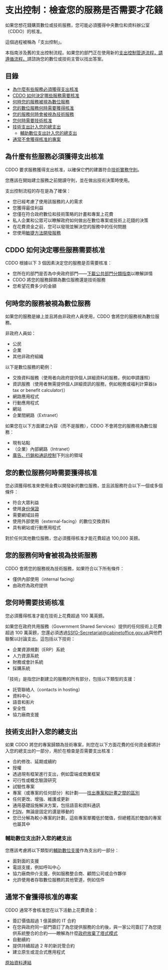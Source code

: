# 支出控制：檢查您的服務是否需要才花錢

如果您想花錢購買數位或技術服務，您可能必須獲得中央數位和資料辦公室（CDDO）的核准。

這個過程被稱為「支出控制」。

本指南涉及舊的支出控制流程。如果您的部門正在使用新的[支出控制管道流程，請遵循流程。](https://www.gov.uk/service-manual/agile-delivery/spend-controls-pipeline-process)請諮詢您的數位或技術主管以找出答案。

## 目錄

 - [為什麼有些服務必須獲得支出核准](#為什麼有些服務必須獲得支出核准)
 - [CDDO 如何決定哪些服務需要核准](#cddo-如何決定哪些服務需要核准)
 - [何時您的服務被視為數位服務](#何時您的服務被視為數位服務)
 - [您的數位服務何時需要獲得核准](#您的數位服務何時需要獲得核准)
 - [您的服務何時會被視為技術服務](#您的服務何時會被視為技術服務)
 - [您何時需要技術核准](#您何時需要技術核准)
 - [技術支出計入您的總支出](#技術支出計入您的總支出)
   - [輔助數位支出計入您的總支出](#輔助數位支出計入您的總支出)
 - [通常不會獲得核准的專案](#通常不會獲得核准的專案)

## 為什麼有些服務必須獲得支出核准

CDDO 要求服務獲得支出核准，以確保它們的建置符合[技術實務守則](https://www.gov.uk/government/publications/technology-code-of-practice/technology-code-of-practice)。

您應該在開始建立服務之前閱讀守則，並在做出技術決策時使用。

支出控制流程的存在是為了確保：

- 您已經考慮了使用該服務的人的需求
- 您獲得最佳利益
- 您僅在符合政府數位和技術策略的計畫和專案上花費
- 私人企業和公眾可以瞭解政府如何做出在數位專案或技術上花錢的決策
- 在花費資金之前，您可以發現並解決您的服務中的任何問題
- 您使用[敏捷方法開發服務](https://www.gov.uk/service-manual/agile-delivery)

## CDDO 如何決定哪些服務需要核准

CDDO 根據以下 3 個因素決定您的服務是否需要核准：

- 您所在的部門是否為中央政府部門——[下載公共部門分類指南](https://www.ons.gov.uk/methodology/classificationsandstandards/economicstatisticsclassifications/introductiontoeconomicstatisticsclassifications)以瞭解詳情
- CDDO 將您的服務歸類為數位服務還是技術服務
- 您希望花費多少的金額

## 何時您的服務被視為數位服務

如果您的服務是線上並且將由非政府人員使用，CDDO 會將您的服務視為數位服務。

非政府人員如：

- 公民
- 企業
- 其他非政府組織

以下是數位服務的範例：

- 交換資料服務（使用者向政府提供個人詳細資料的服務，例如申請護照）
- 資訊服務（使用者無需提供個人詳細資訊的服務，例如稅務或福利計算器(a tax or benefit calculator)）
- 網路應用程式
- 行動應用程式
- 網站
- 企業間網路（Extranet）

如果您在以下方面建立內容（而不是服務），CDDO 不會將您的服務視為數位服務：

- 現有站點
- （企業）內部網路（Intranet）
- [廣告、行銷和通訊控制](https://www.gov.uk/government/publications/cabinet-office-controls)下列出的領域

## 您的數位服務何時需要獲得核准

您必須獲得核准來使用金費以開發新的數位服務，並且該服務符合以下一個或多個條件：

- 符合大眾利益
- 使用[身份保證](https://gds.blog.gov.uk/2014/01/23/what-is-identity-assurance/)
- 需要網域註冊
- 使用外部使用（external-facing）的數位交換資料
- 具有網站或行動應用程式

對於任何其他數位服務，您必須獲得核准才能花費超過 100,000 英鎊。

## 您的服務何時會被視為技術服務

CDDO 會將您的服務視為技術服務，如果符合以下所有條件：

- 僅供內部使用（internal facing）
- 由政府為政府提供

## 您何時需要技術核准

您必須獲得核准才能在技術上花費超過 100 萬英鎊。

如果您在政府共用服務（Government Shared Services）提供的任何技術上花費超過 100 萬英鎊，您還必須透過[<u>SSfG-Secretariat@cabinetoffice.gov.uk</u>](mailto:SSfG-Secretariat@cabinetoffice.gov.uk)與他們聯繫以討論支出。這包括以下技術：

- 企業資源規劃（ERP）系統
- 人力資源系統
- 財務或會計系統
- 採購系統

「技術」是指您計劃建立的服務的所有部分，包括以下類型的支援：

- 託管聯絡人（contacts in hosting）
- 資料中心
- 語音和影片
- 安全性
- 協力廠商支援

## 技術支出計入您的總支出

如果 CDDO 將您的專案歸類為技術專案，則您在以下方面花費的任何資金都將計入您的總支出的一部分，用於在檢查是否需要支出核准：

- 合約修改、延期或續約
- 授權
- 透過現有框架進行支出，例如雲端或商業框架
- 可行性或概念驗證研究
- 試驗性專案
- 專案（或專案的任何部分）和計劃——[找出專案和計畫之間的區別](https://apmg-international.com/article/difference-between-project-and-program)
- 任何更改、增強、維護或更新
- 通用基礎設施解決方案，包括語音和資料通訊
- [PSN](https://www.gov.uk/government/groups/public-services-network)，無論是固定的還是移動的
- 您已分解為較小專案的計劃，這些專案單獨低於閾值，但總體高於閾值的專案也屬其中

### 輔助數位支出計入您的總支出

您應該考慮將以下類型的[輔助數位支援](https://www.gov.uk/service-manual/helping-people-to-use-your-service/assisted-digital-support-introduction)作為支出的一部分：

- 面對面的支援
- 電話支援，例如呼叫中心
- 協力廠商仲介支援，例如服務整合商、顧問公司或合作夥伴
- 允許使用者存取數位服務的其他管道，例如信件

## 通常不會獲得核准的專案

CDDO 通常不會核准您在以下活動上花費資金：

- 簽訂價值超過 1 億英鎊的 IT 合約
- 在您與政府同一部門簽訂了為您提供服務的合約後，與一家公司簽訂了為您提供系統整合的合約——瞭解為什麼[政府放棄了塔式模式](https://governmenttechnology.blog.gov.uk/2015/02/18/knocking-down-the-towers-of-siam/)
- 自動續約
- 提供持續超過 2 年的新託管合約
- 建立原生或混合式應用程式

[原始資料連結](https://www.gov.uk/service-manual/agile-delivery/spend-controls-check-if-you-need-approval-to-spend-money-on-a-service)
